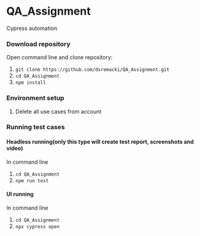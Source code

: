 # QA_Assignment

Cypress automation 

### Download repository 

Open command line and clone repository:

1. `git clone https://github.com/dsremacki/QA_Assignment.git`
2. `cd QA_Assignment`
3. `npm install`

### Environment setup 

1. Delete all use cases from account

### Running test cases

#### Headless running(only this type will create test report, screenshots and video)

In command line 
1. `cd QA_Assignment`
2. `npm run test` 

#### UI running
In command line 
1. `cd QA_Assignment`
2. `npx cypress open`


